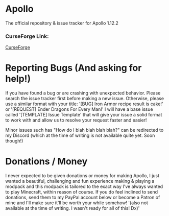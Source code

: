 # Apollo
The official repository & issue tracker for Apollo 1.12.2

### CurseForge Link:
<a href=https://www.curseforge.com/minecraft/modpacks/apollo>CurseForge</a>

# Reporting Bugs (And asking for help!)
If you have found a bug or are crashing with unexpected behavior. Please search the issue tracker first before making a new issue.
Otherwise, please use a similar format with your title: '[BUG] Iron Armor recipe result is cake!' or '[REQUEST] Ender Dragons For Every Man!'
I will have a base issue called '[TEMPLATE] Issue Template' that will give your issue a solid format to work with and allow us to resolve your request faster and easier!

Minor issues such has "How do I blah blah blah blah?" can be redirected to my Discord (which at the time of writing is not available quite yet. Soon though!)

# Donations / Money
I never expected to be given donations or money for making Apollo, I just wanted a beautiful, challenging and fun experience making & playing a modpack and this modpack is tailored to the exact way I've always wanted to play Minecraft, within reason of course. If you do feel inclined to send donations, send them to my PayPal account below or become a Patron of mine and I'll make sure it'll be worth your while somehow! '(also not available at the time of writing. I wasn't ready for all of this! Dx)'
